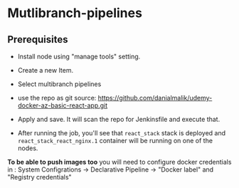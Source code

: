 # Mutlibranch-pipelines

## Prerequisites
- Install node using "manage tools" setting.


- Create a new Item.
- Select multibranch pipelines
- use the repo as git source:
https://github.com/danialmalik/udemy-docker-az-basic-react-app.git

- Apply and save. It will scan the repo for Jenkinsfile and execute that.

- After running the job, you'll see that `react_stack` stack is deployed and `react_stack_react_nginx.1` container will be running on one of the nodes.



**To be able to push images too** you will need to configure docker credentials in :
System Configrations -> Declarative Pipeline -> "Docker label" and "Registry credentials"
